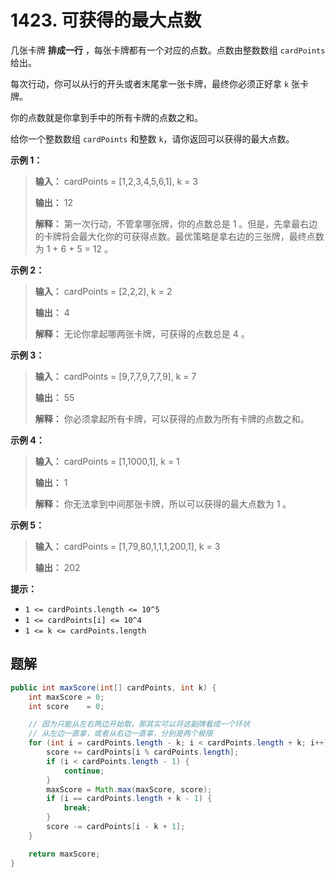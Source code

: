 # 1423. 可获得的最大点数

几张卡牌 **排成一行** ，每张卡牌都有一个对应的点数。点数由整数数组 `cardPoints` 给出。

每次行动，你可以从行的开头或者末尾拿一张卡牌，最终你必须正好拿 `k` 张卡牌。

你的点数就是你拿到手中的所有卡牌的点数之和。

给你一个整数数组 `cardPoints` 和整数 `k`，请你返回可以获得的最大点数。

**示例 1：**

> **输入：** cardPoints = \[1,2,3,4,5,6,1], k = 3
> 
> **输出：** 12
> 
> **解释：** 第一次行动，不管拿哪张牌，你的点数总是 1 。但是，先拿最右边的卡牌将会最大化你的可获得点数。最优策略是拿右边的三张牌，最终点数为 1 \+ 6 \+ 5 = 12 。
>

**示例 2：**

> **输入：** cardPoints = \[2,2,2], k = 2
> 
> **输出：** 4
> 
> **解释：** 无论你拿起哪两张卡牌，可获得的点数总是 4 。
>

**示例 3：**

> **输入：** cardPoints = \[9,7,7,9,7,7,9], k = 7
> 
> **输出：** 55
> 
> **解释：** 你必须拿起所有卡牌，可以获得的点数为所有卡牌的点数之和。
>

**示例 4：**

> **输入：** cardPoints = \[1,1000,1], k = 1
> 
> **输出：** 1
> 
> **解释：** 你无法拿到中间那张卡牌，所以可以获得的最大点数为 1 。
>

**示例 5：**

> **输入：** cardPoints = \[1,79,80,1,1,1,200,1], k = 3
> 
> **输出：** 202
>

**提示：**

*   `1 <= cardPoints.length <= 10^5`
*   `1 <= cardPoints[i] <= 10^4`
*   `1 <= k <= cardPoints.length`

## 题解

```java
public int maxScore(int[] cardPoints, int k) {
    int maxScore = 0;
    int score    = 0;

    // 因为只能从左右两边开始取，那其实可以将这副牌看成一个环状
    // 从左边一直拿，或者从右边一直拿，分别是两个极限
    for (int i = cardPoints.length - k; i < cardPoints.length + k; i++) {
        score += cardPoints[i % cardPoints.length];
        if (i < cardPoints.length - 1) {
            continue;
        }
        maxScore = Math.max(maxScore, score);
        if (i == cardPoints.length + k - 1) {
            break;
        }
        score -= cardPoints[i - k + 1];
    }

    return maxScore;
}
```